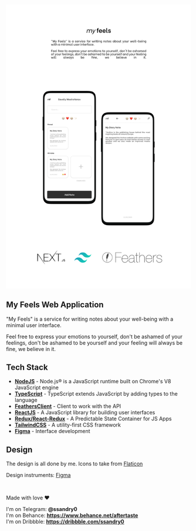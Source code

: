 <img src="./md/Frame.png" />

## My Feels Web Application

"My Feels" is a service for writing notes about your well-being with a minimal user interface.

Feel free to express your emotions to yourself, don't be ashamed of your feelings, don't be ashamed to be yourself and
your feeling will always be fine, we believe in it.

## Tech Stack

- **[NodeJS]** - Node.js® is a JavaScript runtime built on Chrome's V8 JavaScript engine
- **[TypeScript]** - TypeScript extends JavaScript by adding types to the language
- **[FeathersClient]** - Client to work with the API
- **[ReactJS]** - A JavaScript library for building user interfaces
- **[Redux/React-Redux]** - A Predictable State Container for JS Apps
- **[TailwindCSS]** - A utility-first CSS framework
- **[Figma]** - Interface development

## Design

The design is all done by me. Icons to take from [Flaticon]

Design instruments: [Figma]

[nodejs]: https://nodejs.org/en/
[tailwindcss]: https://tailwindcss.com/
[feathersclient]: https://docs.feathersjs.com/api/client.html#node
[reactjs]: https://reactjs.org/
[electronjs]: https://www.electronjs.org/
[typescript]: https://www.typescriptlang.org/
[stylus]: https://stylus-lang.com/
[redux/react-redux]: https://react-redux.js.org/
[webpack]: https://webpack.js.org/
[figma]: https://www.figma.com/
[open-sans]: https://fonts.google.com/specimen/Open+Sans
[google-fonts]: https://fonts.google.com/
[flaticon]: https://www.flaticon.com/
[yarn]: https://yarnpkg.com/
[behance]: https://www.behance.net/gallery/120582893/BLUSH-Music-App
[dribbble]: https://dribbble.com/shots/15761581-BLUSH-Music-App
[electron-forge]: https://www.electronforge.io/
[cormorant-garamond]: https://fonts.google.com/specimen/Cormorant+Garamond?query=Cormorant+Garamond

<br />

Made with love ❤️

I'm on Telegram: **@ssandry0** \
I'm on Behance: **https://www.behance.net/aftertaste** \
I'm on Dribbble: **https://dribbble.com/ssandry0**
